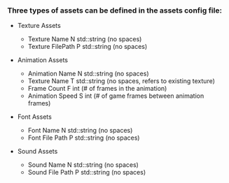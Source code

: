 ### Three types of assets can be defined in the assets config file:

- Texture Assets
  - Texture Name        N    std::string (no spaces)
  - Texture FilePath    P    std::string (no spaces)

- Animation Assets
  - Animation Name      N    std::string (no spaces)
  - Texture Name        T    std::string (no spaces, refers to existing texture)
  - Frame Count         F    int         (# of frames in the animation)
  - Animation Speed     S    int         (# of game frames between animation frames)

- Font Assets
  - Font Name           N    std::string (no spaces)
  - Font File Path      P    std::string (no spaces)

- Sound Assets
  - Sound Name          N    std::string (no spaces)
  - Sound File Path     P    std::string (no spaces)

